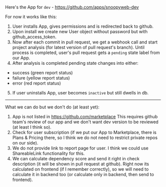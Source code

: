 Here's the App for `dev` - https://github.com/apps/snoopyweb-dev

For now it works like this:
1. User installs App, gives permissions and is redirected back to github.
2. Upon install we create new User object without password but with github_access_token.
3. Now after each commit in pull request, we get a webhook call and start project analysis (for latest version of pull request's branch). Until process is completed, user's pull request gets a `pending` state label from our App.
4. After analysis is completed pending state changes into either:
- success (green report status)
- failure (yellow report status)
- error (red report status)
5. If user uninstalls App, user becomes `inactive` but still dwells in db.

---

What we can do but we don't do (at least yet):
1. App is not listed in https://github.com/marketplace
This requires github team's review of our app and we don't want dev version to be reviewed (at least I think so).
2. Check for user subscription (if we put our App to Marketplace, there is Plans & Pricing there, so I think we do not need to restrict private repos on our side).
3. We do not provide link to report page for user. I think we could use ShareableLink functionality for this.
4. We can calculate dependency score and send it right in check description (it will be shown in pull request at github). Right now its calculated on frontend (if I remember correctly), so we will need to calculate it in backend too (or calculate only in backend, then send to frontend).
